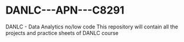 # DANLC---APN---C8291
DANLC - Data Analytics no/low code
This repository will contain all the projects and practice sheets of DANLC course


